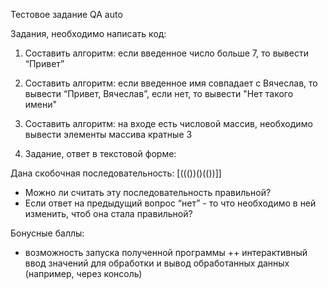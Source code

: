 Тестовое задание
QA auto

Задания, необходимо написать код:

1. Составить алгоритм: если введенное число больше 7, то вывести “Привет”
2. Составить алгоритм: если введенное имя совпадает с Вячеслав, то вывести 
   “Привет, Вячеслав”, если нет, то вывести "Нет такого имени"
3. Составить алгоритм: на входе есть числовой массив, необходимо вывести 
   элементы массива кратные 3

4. Задание, ответ в текстовой форме:

Дана скобочная последовательность: [((())()(())]]
- Можно ли считать эту последовательность правильной?
- Если ответ на предыдущий вопрос “нет” - то что необходимо в ней изменить, 
  чтоб она стала правильной?

Бонусные баллы:
  + возможность запуска полученной программы
  ++ интерактивный ввод значений для обработки и вывод обработанных данных
  (например, через консоль)


